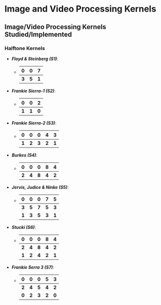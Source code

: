# Image and Video Processing Kernels

## Image/Video Processing Kernels Studied/Implemented

### Halftone Kernels

  * **_Floyd & Steinberg (S1)_**:
  
    * | **0** | **0** | **7** |
      |-------|-------|-------|
      | **3** | **5** | **1** |
      
  * **_Frankie Sierra-1 (S2)_**:
  
    * | **0** | **0** | **2** |
      |-------|-------|-------|
      | **1** | **1** | **0** |
      
  * **_Frankie Sierra-2 (S3)_**:
  
    * | **0** | **0** | **0** | **4** | **3** |
      |-------|-------|-------|-------|-------|
      | **1** | **2** | **3** | **2** | **1** |
      
  * **_Burkes (S4)_**:
  
    * | **0** | **0** | **0** | **8** | **4** |
      |-------|-------|-------|-------|-------|
      | **2** | **4** | **8** | **4** | **2** |
      
  * **_Jervis, Judice & Ninke (S5)_**:
  
    * | **0** | **0** | **0** | **7** | **5** |
      |-------|-------|-------|-------|-------|
      | **3** | **5** | **7** | **5** | **3** |
      | **1** | **3** | **5** | **3** | **1** |
 
  * **_Stucki (S6)_**:
  
    * | **0** | **0** | **0** | **8** | **4** |
      |-------|-------|-------|-------|-------|
      | **2** | **4** | **8** | **4** | **2** |
      | **1** | **2** | **4** | **2** | **1** |
 
  * **_Frankie Serra 3 (S7)_**:
  
    * | **0** | **0** | **0** | **5** | **3** |
      |-------|-------|-------|-------|-------|
      | **2** | **4** | **5** | **4** | **2** |
      | **0** | **2** | **3** | **2** | **0** |
